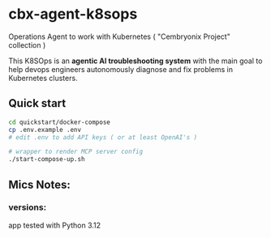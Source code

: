 # cbx-agent-k8sops

Operations Agent to work with Kubernetes ( "Cembryonix Project" collection )

This K8SOps is an **agentic AI troubleshooting system** with the main goal to help devops engineers autonomously 
diagnose and fix problems in Kubernetes clusters.


## Quick start

```bash
cd quickstart/docker-compose
cp .env.example .env
# edit .env to add API keys ( or at least OpenAI's )

# wrapper to render MCP server config
./start-compose-up.sh


```




## Mics Notes:

### versions:

app tested with Python 3.12
